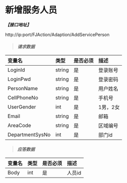 # 新增服务人员

_**【接口地址】**_

http://ip:port/FJAction/Adaption/AddServicePerson

> #### _请求数据_

| 变量名 | 类型 | 是否必须 | 描述 |
| :--- | :--- | :--- | :--- |
| LoginId | string | 是 | 登录账号 |
| LoginPwd | string | 是 | 登录密码 |
| PersonName | string | 是 | 用户姓名 |
| CellPhoneNo | string | 是 | 手机号 |
| UserGender | int | 是 | 1男，2女 |
| Email | string | 是 | 邮箱 |
| AreaCode | string | 是 | 区域编号 |
| DepartmentSysNo | int | 是 | 部门id |

> #### _应答数据_


| 变量名 | 类型 | 是否必须 | 描述 |
| :--- | :--- | :--- | :--- |
| Body | int | 是 | 人员id |





